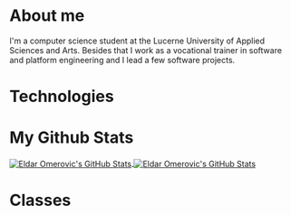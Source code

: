 # About me

I'm a computer science student at the Lucerne University of Applied Sciences and Arts. Besides that I work as a vocational trainer in software and platform engineering and I lead a few software projects.

# Technologies

# My Github Stats

<a href="https://github.com/omeldar/omeldar">
  <img align="center" src="https://github-readme-stats.vercel.app/api?username=omeldar&show_icons=true&line_height=27&count_private=true&theme=github_dark" alt="Eldar Omerovic's GitHub Stats" />
</a>
<a href="https://github.com/omeldar/omeldar">
  <img align="center" src="https://github-readme-stats.vercel.app/api/top-langs/?username=omeldar&hide=html,css,scss,pug,php,hack&langs_count=3&theme=github_dark" alt="Eldar Omerovic's GitHub Stats" />
</a>


# Classes
